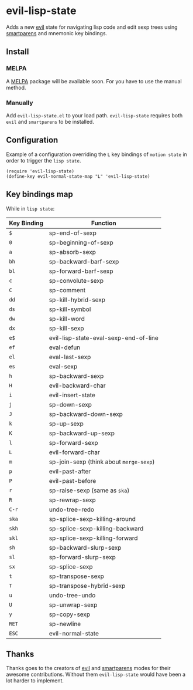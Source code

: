 # evil-lisp-state

Adds a new [evil][evil-link] state for navigating lisp code and edit sexp trees
using [smartparens][smartparens-link] and mnemonic key bindings.

## Install

### MELPA

A [MELPA][melpa-link] package will be available soon. For you have to use the
manual method.

### Manually

Add `evil-lisp-state.el` to your load path. `evil-lisp-state` requires
both `evil` and `smartparens` to be installed.

## Configuration

Example of a configuration overriding the `L` key bindings of `motion state`
in order to trigger the `lisp state`.

```elisp
(require 'evil-lisp-state)
(define-key evil-normal-state-map "L" 'evil-lisp-state)
```

## Key bindings map

While in `lisp state`:

Key Binding   | Function
--------------|------------------------------------------------------------
`$`           | sp-end-of-sexp
`0`           | sp-beginning-of-sexp
`a`           | sp-absorb-sexp
`bh`          | sp-backward-barf-sexp
`bl`          | sp-forward-barf-sexp
`c`           | sp-convolute-sexp
`C`           | sp-comment
`dd`          | sp-kill-hybrid-sexp
`ds`          | sp-kill-symbol
`dw`          | sp-kill-word
`dx`          | sp-kill-sexp
`e$`          | evil-lisp-state-eval-sexp-end-of-line
`ef`          | eval-defun
`el`          | eval-last-sexp
`es`          | eval-sexp
`h`           | sp-backward-sexp
`H`           | evil-backward-char
`i`           | evil-insert-state
`j`           | sp-down-sexp
`J`           | sp-backward-down-sexp
`k`           | sp-up-sexp
`K`           | sp-backward-up-sexp
`l`           | sp-forward-sexp
`L`           | evil-forward-char
`m`           | sp-join-sexp (think about `merge-sexp`)
`p`           | evil-past-after
`P`           | evil-past-before
`r`           | sp-raise-sexp (same as `ska`)
`R`           | sp-rewrap-sexp
`C-r`         | undo-tree-redo
`ska`         | sp-splice-sexp-killing-around
`skh`         | sp-splice-sexp-killing-backward
`skl`         | sp-splice-sexp-killing-forward
`sh`          | sp-backward-slurp-sexp
`sl`          | sp-forward-slurp-sexp
`sx`          | sp-splice-sexp
`t`           | sp-transpose-sexp
`T`           | sp-transpose-hybrid-sexp
`u`           | undo-tree-undo
`U`           | sp-unwrap-sexp
`y`           | sp-copy-sexp
`RET`         | sp-newline
`ESC`         | evil-normal-state

## Thanks

Thanks goes to the creators of [evil][evil-link] and [smartparens][smartparens-link]
modes for their awesome contributions. Without them `evil-lisp-state` would
have been a lot harder to implement.

[evil-link]: https://gitorious.org/evil/pages/Home
[smartparens-link]: https://github.com/Fuco1/smartparens/wiki
[melpa-link]: http://melpa.milkbox.net
